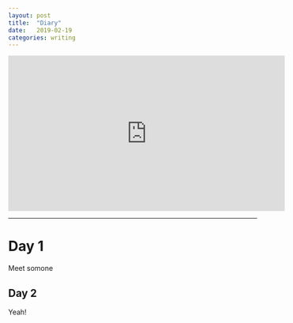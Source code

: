 ```yaml
---
layout: post
title:  "Diary"
date:   2019-02-19
categories: writing
---
```


<iframe width="560" height="315" src="https://www.youtube.com/embed/JQMMXCdqzOw" frameborder="0" allow="accelerometer; autoplay; encrypted-media; gyroscope; picture-in-picture" allowfullscreen></iframe>

---
# Day 1
Meet somone
## Day 2 
Yeah!